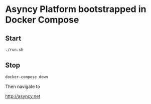 # Asyncy Platform bootstrapped in Docker Compose


## Start

```sh
./run.sh
```

## Stop

```sh
docker-compose down
```

Then navigate to

http://asyncy.net
